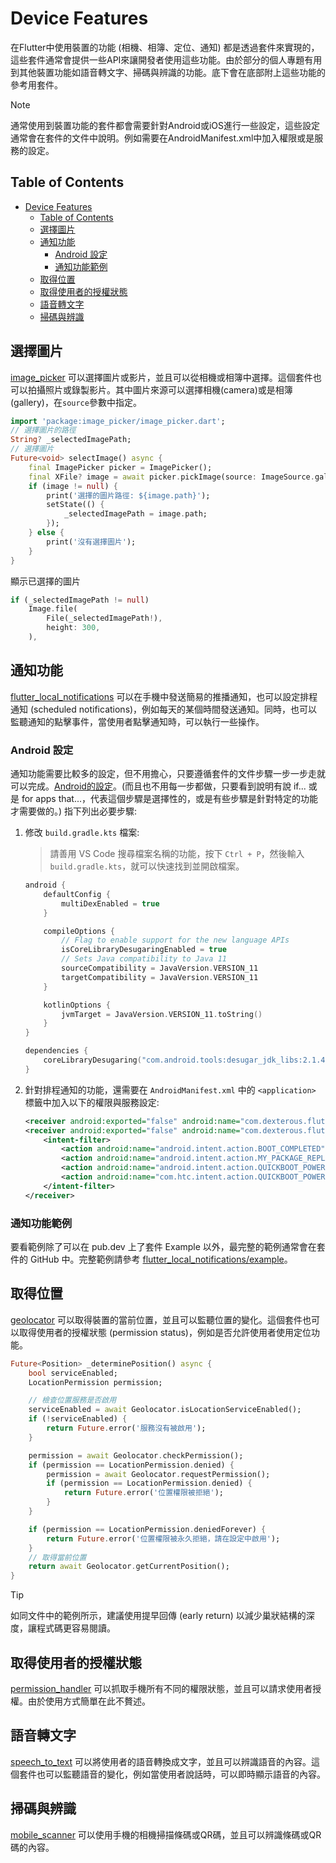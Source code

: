 # Device Features
在Flutter中使用裝置的功能 (相機、相簿、定位、通知) 都是透過套件來實現的，這些套件通常會提供一些API來讓開發者使用這些功能。由於部分的個人專題有用到其他裝置功能如語音轉文字、掃碼與辨識的功能。底下會在底部附上這些功能的參考用套件。

> [!NOTE]
> 通常使用到裝置功能的套件都會需要針對Android或iOS進行一些設定，這些設定通常會在套件的文件中說明。例如需要在AndroidManifest.xml中加入權限或是服務的設定。
## Table of Contents
- [Device Features](#device-features)
  - [Table of Contents](#table-of-contents)
  - [選擇圖片](#選擇圖片)
  - [通知功能](#通知功能)
    - [Android 設定](#android-設定)
    - [通知功能範例](#通知功能範例)
  - [取得位置](#取得位置)
  - [取得使用者的授權狀態](#取得使用者的授權狀態)
  - [語音轉文字](#語音轉文字)
  - [掃碼與辨識](#掃碼與辨識)

## 選擇圖片 
[image_picker](https://pub.dev/packages/image_picker) 可以選擇圖片或影片，並且可以從相機或相簿中選擇。這個套件也可以拍攝照片或錄製影片。其中圖片來源可以選擇相機(camera)或是相簿(gallery)，在`source`參數中指定。
```dart
import 'package:image_picker/image_picker.dart';
// 選擇圖片的路徑
String? _selectedImagePath;
// 選擇圖片
Future<void> selectImage() async {
    final ImagePicker picker = ImagePicker();
    final XFile? image = await picker.pickImage(source: ImageSource.gallery);
    if (image != null) {
        print('選擇的圖片路徑: ${image.path}');
        setState(() {
            _selectedImagePath = image.path;
        });
    } else {
        print('沒有選擇圖片');
    }
}
```
顯示已選擇的圖片
```dart
if (_selectedImagePath != null)
    Image.file(
        File(_selectedImagePath!),
        height: 300,
    ),
```
## 通知功能 

[flutter_local_notifications](https://pub.dev/packages/flutter_local_notifications) 可以在手機中發送簡易的推播通知，也可以設定排程通知 (scheduled notifications)，例如每天的某個時間發送通知。同時，也可以監聽通知的點擊事件，當使用者點擊通知時，可以執行一些操作。

### Android 設定
通知功能需要比較多的設定，但不用擔心，只要遵循套件的文件步驟一步一步走就可以完成。[Android的設定](https://pub.dev/packages/flutter_local_notifications#-android-setup)。(而且也不用每一步都做，只要看到說明有說 if... 或是 for apps that...，代表這個步驟是選擇性的，或是有些步驟是針對特定的功能才需要做的。) 指下列出必要步驟:
1. 修改 `build.gradle.kts` 檔案:
    > 請善用 VS Code 搜尋檔案名稱的功能，按下 `Ctrl + P`，然後輸入 `build.gradle.kts`，就可以快速找到並開啟檔案。
    ```kotlin
    android {
        defaultConfig {
            multiDexEnabled = true
        }

        compileOptions {
            // Flag to enable support for the new language APIs
            isCoreLibraryDesugaringEnabled = true
            // Sets Java compatibility to Java 11
            sourceCompatibility = JavaVersion.VERSION_11
            targetCompatibility = JavaVersion.VERSION_11
        }
    
        kotlinOptions {
            jvmTarget = JavaVersion.VERSION_11.toString()
        }
    }

    dependencies {
        coreLibraryDesugaring("com.android.tools:desugar_jdk_libs:2.1.4")
    }
    ```
2. 針對排程通知的功能，還需要在 `AndroidManifest.xml` 中的 `<application>` 標籤中加入以下的權限與服務設定:
    ```xml
    <receiver android:exported="false" android:name="com.dexterous.flutterlocalnotifications.ScheduledNotificationReceiver" />
    <receiver android:exported="false" android:name="com.dexterous.flutterlocalnotifications.ScheduledNotificationBootReceiver">
        <intent-filter>
            <action android:name="android.intent.action.BOOT_COMPLETED"/>
            <action android:name="android.intent.action.MY_PACKAGE_REPLACED"/>
            <action android:name="android.intent.action.QUICKBOOT_POWERON" />
            <action android:name="com.htc.intent.action.QUICKBOOT_POWERON"/>
        </intent-filter>
    </receiver>

    ```
### 通知功能範例
要看範例除了可以在 pub.dev 上了套件 Example 以外，最完整的範例通常會在套件的 GitHub 中。完整範例請參考 [flutter_local_notifications/example](https://github.com/MaikuB/flutter_local_notifications/blob/master/flutter_local_notifications/example/lib/main.dart)。



## 取得位置 
[geolocator](https://pub.dev/packages/geolocator) 可以取得裝置的當前位置，並且可以監聽位置的變化。這個套件也可以取得使用者的授權狀態 (permission status)，例如是否允許使用者使用定位功能。
```dart
Future<Position> _determinePosition() async {
    bool serviceEnabled;
    LocationPermission permission;

    // 檢查位置服務是否啟用
    serviceEnabled = await Geolocator.isLocationServiceEnabled();
    if (!serviceEnabled) {
        return Future.error('服務沒有被啟用');
    }

    permission = await Geolocator.checkPermission();
    if (permission == LocationPermission.denied) {
        permission = await Geolocator.requestPermission();
        if (permission == LocationPermission.denied) {
            return Future.error('位置權限被拒絕');
        }
    }

    if (permission == LocationPermission.deniedForever) {
        return Future.error('位置權限被永久拒絕，請在設定中啟用');
    }
    // 取得當前位置
    return await Geolocator.getCurrentPosition();
}
```
> [!TIP] 
> 如同文件中的範例所示，建議使用提早回傳 (early return) 以減少巢狀結構的深度，讓程式碼更容易閱讀。

## 取得使用者的授權狀態 
[permission_handler](https://pub.dev/packages/permission_handler) 可以抓取手機所有不同的權限狀態，並且可以請求使用者授權。由於使用方式簡單在此不贅述。

## 語音轉文字 
[speech_to_text](https://pub.dev/packages/speech_to_text) 可以將使用者的語音轉換成文字，並且可以辨識語音的內容。這個套件也可以監聽語音的變化，例如當使用者說話時，可以即時顯示語音的內容。

## 掃碼與辨識 
[mobile_scanner](https://pub.dev/packages/mobile_scanner) 可以使用手機的相機掃描條碼或QR碼，並且可以辨識條碼或QR碼的內容。


